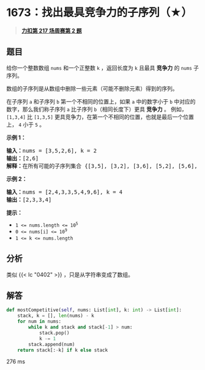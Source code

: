 # 1673：找出最具竞争力的子序列（★）


> <u>**[力扣第 217 场周赛第 2 题](https://leetcode.cn/problems/find-the-most-competitive-subsequence/)**</u>

## 题目

<p>给你一个整数数组 <code>nums</code> 和一个正整数 <code>k</code> ，返回长度为 <code>k</code> 且最具 <strong>竞争力</strong> 的<em> </em><code>nums</code> 子序列。</p>

<p>数组的子序列是从数组中删除一些元素（可能不删除元素）得到的序列。</p>

<p>在子序列 <code>a</code> 和子序列 <code>b</code> 第一个不相同的位置上，如果 <code>a</code> 中的数字小于 <code>b</code> 中对应的数字，那么我们称子序列 <code>a</code> 比子序列 <code>b</code>（相同长度下）更具 <strong>竞争力</strong> 。 例如，<code>[1,3,4]</code> 比 <code>[1,3,5]</code> 更具竞争力，在第一个不相同的位置，也就是最后一个位置上， <code>4</code> 小于 <code>5</code> 。</p>



<p><strong>示例 1：</strong></p>

<pre>
<strong>输入：</strong>nums = [3,5,2,6], k = 2
<strong>输出：</strong>[2,6]
<strong>解释：</strong>在所有可能的子序列集合 {[3,5], [3,2], [3,6], [5,2], [5,6], [2,6]} 中，[2,6] 最具竞争力。
</pre>

<p><strong>示例 2：</strong></p>

<pre>
<strong>输入：</strong>nums = [2,4,3,3,5,4,9,6], k = 4
<strong>输出：</strong>[2,3,3,4]
</pre>



<p><strong>提示：</strong></p>

<ul>
<li><code>1 <= nums.length <= 10<sup>5</sup></code></li>
<li><code>0 <= nums[i] <= 10<sup>9</sup></code></li>
<li><code>1 <= k <= nums.length</code></li>
</ul>


## 分析

类似 {{< lc "0402" >}} ，只是从字符串变成了数组。

## 解答

```python
def mostCompetitive(self, nums: List[int], k: int) -> List[int]:
	stack, k = [], len(nums) - k
	for num in nums:
		while k and stack and stack[-1] > num:
			stack.pop()
			k -= 1
		stack.append(num)
	return stack[:-k] if k else stack
```

276 ms


